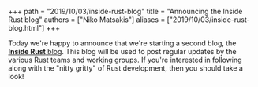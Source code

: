 +++
path = "2019/10/03/inside-rust-blog"
title = "Announcing the Inside Rust blog"
authors = ["Niko Matsakis"]
aliases = ["2019/10/03/inside-rust-blog.html"]
+++

Today we're happy to announce that we're starting a second blog, the
[**Inside Rust** blog][irb]. This blog will be used to post regular
updates by the various Rust teams and working groups. If you're
interested in following along with the "nitty gritty" of Rust
development, then you should take a look!

[irb]: ../../../inside-rust/index.html

